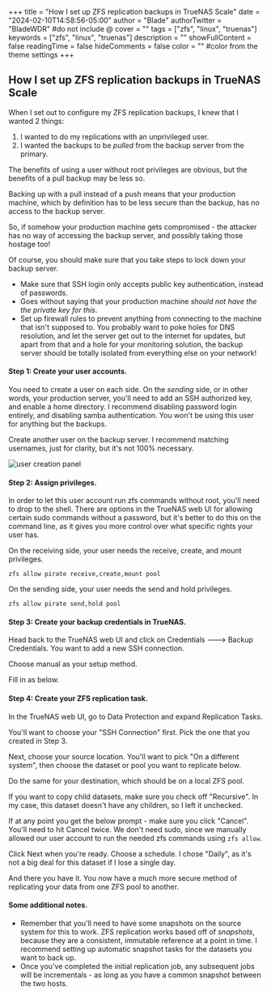 +++
title = "How I set up ZFS replication backups in TrueNAS Scale"
date = "2024-02-10T14:58:56-05:00"
author = "Blade"
authorTwitter = "BladeWDR" #do not include @
cover = ""
tags = ["zfs", "linux", "truenas"]
keywords = ["zfs", "linux", "truenas"]
description = ""
showFullContent = false
readingTime = false
hideComments = false
color = "" #color from the theme settings
+++

## How I set up ZFS replication backups in TrueNAS Scale

When I set out to configure my ZFS replication backups, I knew that I wanted 2 things:

1. I wanted to do my replications with an unprivileged user.
2. I wanted the backups to be *pulled* from the backup server from the primary.

The benefits of using a user without root privileges are obvious, but the benefits of a pull backup may be less so.

Backing up with a pull instead of a push means that your production machine, which by definition has to be less secure than the backup, has no access to the backup server.

So, if somehow your production machine gets compromised - the attacker has no way of accessing the backup server, and possibly taking those hostage too!

Of course, you should make sure that you take steps to lock down your backup server.

* Make sure that SSH login only accepts public key authentication, instead of passwords.
* Goes without saying that your production machine *should not have the the private key for this*.
* Set up firewall rules to prevent anything from connecting to the machine that isn't supposed to. You probably want to poke holes for DNS resolution, and let the server get out to the internet for updates, but apart from that and a hole for your monitoring solution, the backup server should be totally isolated from everything else on your network!

#### Step 1: Create your user accounts.

You need to create a user on each side. On the *sending* side, or in other words, your production server, you'll need to add an SSH authorized key, and enable a home directory.
I recommend disabling password login entirely, and disabling samba authentication. You won't be using this user for anything but the backups.

Create another user on the backup server. I recommend matching usernames, just for clarity, but it's not 100% necessary.

![user creation panel](/truenasuser.png)

#### Step 2: Assign privileges.

In order to let this user account run zfs commands without root, you'll need to drop to the shell. There are options in the TrueNAS web UI for allowing certain sudo commands without a password, but it's better to do this on the command line, as it gives you more control over what specific rights your user has.

On the receiving side, your user needs the receive, create, and mount privileges.

`zfs allow pirate receive,create,mount pool`

On the sending side, your user needs the send and hold privileges.

`zfs allow pirate send,hold pool`


#### Step 3: Create your backup credentials in TrueNAS.

Head back to the TrueNAS web UI and click on Credentials ---> Backup Credentials. You want to add a new SSH connection.

Choose manual as your setup method.

Fill in as below.

#### Step 4: Create your ZFS replication task.

In the TrueNAS web UI, go to Data Protection and expand Replication Tasks.

You'll want to choose your "SSH Connection" first. Pick the one that you created in Step 3.

Next, choose your source location. You'll want to pick "On a different system", then choose the dataset or pool you want to replicate below.

Do the same for your destination, which should be on a local ZFS pool.

If you want to copy child datasets, make sure you check off "Recursive". In my case, this dataset doesn't have any children, so I left it unchecked.

If at any point you get the below prompt - make sure you click "Cancel". You'll need to hit Cancel twice. We don't need sudo, since we manually allowed our user account to run the needed zfs commands using `zfs allow`.

Click Next when you're ready. Choose a schedule. I chose "Daily", as it's not a big deal for this dataset if I lose a single day.

And there you have it. You now have a much more secure method of replicating your data from one ZFS pool to another.

#### Some additional notes.

* Remember that you'll need to have some snapshots on the source system for this to work. ZFS replication works based off of *snapshots*, because they are a consistent, immutable reference at a point in time. I recommend setting up automatic snapshot tasks for the datasets you want to back up.
* Once you've completed the initial replication job, any subsequent jobs will be incrementals - as long as you have a common snapshot between the two hosts.
